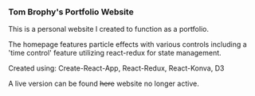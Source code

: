 ### Tom Brophy's Portfolio Website

This is a personal website I created to function as a portfolio.

The homepage features particle effects with various controls including a 'time control' feature utilizing react-redux for state management.

Created using:
Create-React-App,
React-Redux,
React-Konva,
D3

A live version can be found ~~here~~ website no longer active.
